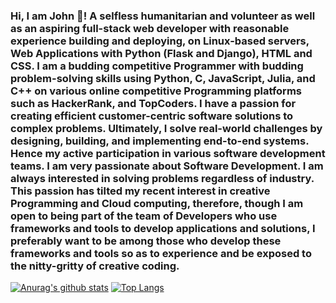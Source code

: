 ### Hi, I am John 👋! A selfless humanitarian and volunteer as well as an aspiring full-stack web developer with reasonable experience building and deploying, on Linux-based servers, Web Applications with Python (Flask and Django), HTML and CSS. I am a budding competitive Programmer with budding problem-solving skills using Python, C, JavaScript, Julia, and C++ on various online competitive Programming platforms such as HackerRank, and TopCoders. I have a passion for creating efficient customer-centric software solutions to complex problems. Ultimately, I solve real-world challenges by designing, building, and implementing end-to-end systems. Hence my active participation in various software development teams. I am very passionate about Software Development. I am always interested in solving problems regardless of industry. This passion has tilted my recent interest in creative Programming and Cloud computing, therefore, though I am open to being part of the team of Developers who use frameworks and tools to develop applications and solutions, I preferably want to be among those who develop these frameworks and tools so as to experience and be exposed to the nitty-gritty of creative coding.

<!--
**Sirneij/Sirneij** is a ✨ _special_ ✨ repository because its `README.md` (this file) appears on your GitHub profile.

Here are some ideas to get you started:

- 🔭 I’m currently working on ...
- 🌱 I’m currently learning ...
- 👯 I’m looking to collaborate on ...
- 🤔 I’m looking for help with ...
- 💬 Ask me about ...
- 📫 How to reach me: ...
- 😄 Pronouns: ...
- ⚡ Fun fact: ...
-->
[![Anurag's github stats](https://github-readme-stats.vercel.app/api?username=Sirneij&show_icons=true&theme=radical)](https://github.com/anuraghazra/github-readme-stats)
[![Top Langs](https://github-readme-stats.vercel.app/api/top-langs/?username=Sirneij&layout=compact)](https://github.com/anuraghazra/github-readme-stats)
